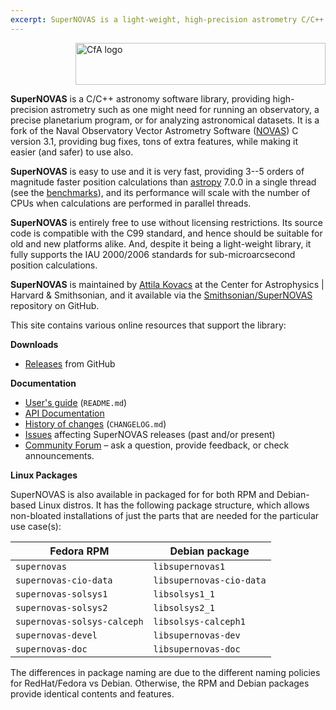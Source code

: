 ```yaml
---
excerpt: SuperNOVAS is a light-weight, high-precision astrometry C/C++ library. It is a fork of NOVAS C 3.1.
---
```


<img src="/SuperNOVAS/resources/CfA-logo.png" alt="CfA logo" width="400" height="67" align="right"><br clear="all">


__SuperNOVAS__ is a C/C++ astronomy software library, providing high-precision astrometry such as one might need for 
running an observatory, a precise planetarium program, or for analyzing astronomical datasets. It is a fork of the 
Naval Observatory Vector Astrometry Software ([NOVAS](https://aa.usno.navy.mil/software/novas_info)) C version 3.1, 
providing bug fixes, tons of extra features, while making it easier (and safer) to use also.

__SuperNOVAS__ is easy to use and it is very fast, providing 3--5 orders of magnitude faster position calculations than 
[astropy](https://www.astropy.org/) 7.0.0 in a single thread (see the [benchmarks](#benchmarks)), and its performance 
will scale with the number of CPUs when calculations are performed in parallel threads.

__SuperNOVAS__ is entirely free to use without licensing restrictions. Its source code is compatible with the C99 
standard, and hence should be suitable for old and new platforms alike. And, despite it being a light-weight library,
it fully supports the IAU 2000/2006 standards for sub-microarcsecond position calculations. 

__SuperNOVAS__ is maintained by [Attila Kovacs](https://github.com/attipaci) at the Center for Astrophysics \| Harvard 
& Smithsonian, and it available via the [Smithsonian/SuperNOVAS](https://github.com/Smithsonian/SuperNOVAS/) 
repository on GitHub.

This site contains various online resources that support the library:

 
__Downloads__

 - [Releases](https://github.com/Smithsonian/SuperNOVAS/releases) from GitHub


__Documentation__

 - [User's guide](doc/README.md) (`README.md`)
 - [API Documentation](apidoc/html/files.html)
 - [History of changes](doc/CHANGELOG.md) (`CHANGELOG.md`)
 - [Issues](https://github.com/Smithsonian/SuperNOVAS/issues) affecting SuperNOVAS releases (past and/or present)
 - [Community Forum](https://github.com/Smithsonian/SuperNOVAS/discussions) &ndash; ask a question, provide feedback, or 
   check announcements.


__Linux Packages__

SuperNOVAS is also available in packaged for for both RPM and Debian-based Linux distros. It has the following package
structure, which allows non-bloated installations of just the parts that are needed for the particular use case(s):


 | __Fedora RPM__                        |  __Debian package__                          |
 |---------------------------------------|----------------------------------------------|
 | `supernovas`                          | `libsupernovas1`                             |
 | `supernovas-cio-data`                 | `libsupernovas-cio-data`                     |
 | `supernovas-solsys1`                  | `libsolsys1_1`                               |
 | `supernovas-solsys2`                  | `libsolsys2_1`                               |
 | `supernovas-solsys-calceph`           | `libsolsys-calceph1`                         |
 | `supernovas-devel`                    | `libsupernovas-dev`                          |
 | `supernovas-doc`                      | `libsupernovas-doc`                          |
 

The differences in package naming are due to the different naming policies for RedHat/Fedora vs Debian. Otherwise, the 
RPM and Debian packages provide identical contents and features.
 

 
